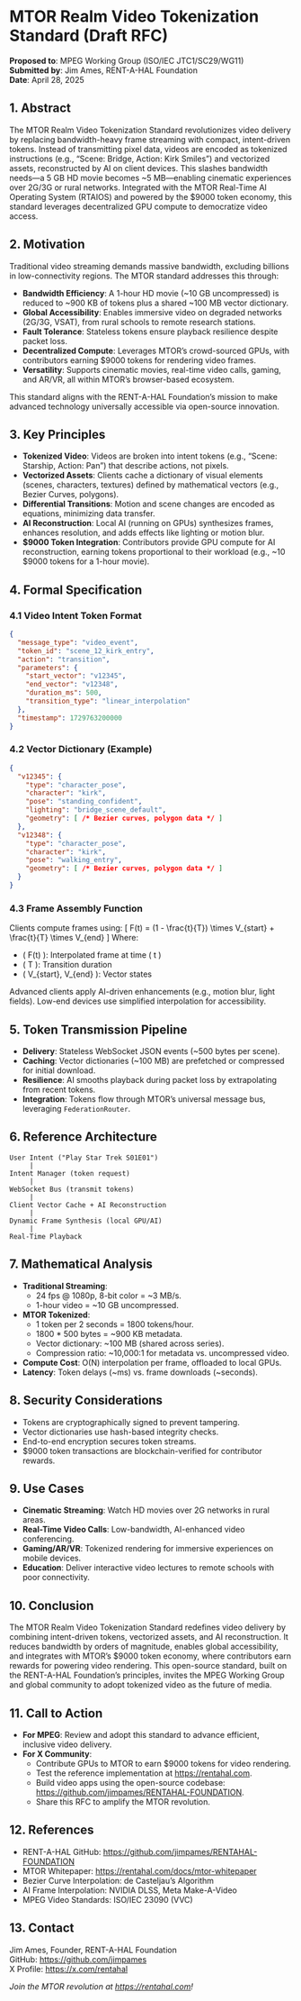 # MTOR Realm Video Tokenization Standard (Draft RFC)

**Proposed to**: MPEG Working Group (ISO/IEC JTC1/SC29/WG11)  
**Submitted by**: Jim Ames, RENT-A-HAL Foundation  
**Date**: April 28, 2025

## 1. Abstract
The MTOR Realm Video Tokenization Standard revolutionizes video delivery by replacing bandwidth-heavy frame streaming with compact, intent-driven tokens. Instead of transmitting pixel data, videos are encoded as tokenized instructions (e.g., “Scene: Bridge, Action: Kirk Smiles”) and vectorized assets, reconstructed by AI on client devices. This slashes bandwidth needs—a 5 GB HD movie becomes ~5 MB—enabling cinematic experiences over 2G/3G or rural networks. Integrated with the MTOR Real-Time AI Operating System (RTAIOS) and powered by the $9000 token economy, this standard leverages decentralized GPU compute to democratize video access.

## 2. Motivation
Traditional video streaming demands massive bandwidth, excluding billions in low-connectivity regions. The MTOR standard addresses this through:

- **Bandwidth Efficiency**: A 1-hour HD movie (~10 GB uncompressed) is reduced to ~900 KB of tokens plus a shared ~100 MB vector dictionary.
- **Global Accessibility**: Enables immersive video on degraded networks (2G/3G, VSAT), from rural schools to remote research stations.
- **Fault Tolerance**: Stateless tokens ensure playback resilience despite packet loss.
- **Decentralized Compute**: Leverages MTOR’s crowd-sourced GPUs, with contributors earning $9000 tokens for rendering video frames.
- **Versatility**: Supports cinematic movies, real-time video calls, gaming, and AR/VR, all within MTOR’s browser-based ecosystem.

This standard aligns with the RENT-A-HAL Foundation’s mission to make advanced technology universally accessible via open-source innovation.

## 3. Key Principles
- **Tokenized Video**: Videos are broken into intent tokens (e.g., “Scene: Starship, Action: Pan”) that describe actions, not pixels.
- **Vectorized Assets**: Clients cache a dictionary of visual elements (scenes, characters, textures) defined by mathematical vectors (e.g., Bezier Curves, polygons).
- **Differential Transitions**: Motion and scene changes are encoded as equations, minimizing data transfer.
- **AI Reconstruction**: Local AI (running on GPUs) synthesizes frames, enhances resolution, and adds effects like lighting or motion blur.
- **$9000 Token Integration**: Contributors provide GPU compute for AI reconstruction, earning tokens proportional to their workload (e.g., ~10 $9000 tokens for a 1-hour movie).

## 4. Formal Specification

### 4.1 Video Intent Token Format
```json
{
  "message_type": "video_event",
  "token_id": "scene_12_kirk_entry",
  "action": "transition",
  "parameters": {
    "start_vector": "v12345",
    "end_vector": "v12348",
    "duration_ms": 500,
    "transition_type": "linear_interpolation"
  },
  "timestamp": 1729763200000
}
```

### 4.2 Vector Dictionary (Example)
```json
{
  "v12345": {
    "type": "character_pose",
    "character": "kirk",
    "pose": "standing_confident",
    "lighting": "bridge_scene_default",
    "geometry": [ /* Bezier curves, polygon data */ ]
  },
  "v12348": {
    "type": "character_pose",
    "character": "kirk",
    "pose": "walking_entry",
    "geometry": [ /* Bezier curves, polygon data */ ]
  }
}
```

### 4.3 Frame Assembly Function
Clients compute frames using:
\[ F(t) = (1 - \frac{t}{T}) \times V_{start} + \frac{t}{T} \times V_{end} \]
Where:
- \( F(t) \): Interpolated frame at time \( t \)
- \( T \): Transition duration
- \( V_{start}, V_{end} \): Vector states

Advanced clients apply AI-driven enhancements (e.g., motion blur, light fields). Low-end devices use simplified interpolation for accessibility.

## 5. Token Transmission Pipeline
- **Delivery**: Stateless WebSocket JSON events (~500 bytes per scene).
- **Caching**: Vector dictionaries (~100 MB) are prefetched or compressed for initial download.
- **Resilience**: AI smooths playback during packet loss by extrapolating from recent tokens.
- **Integration**: Tokens flow through MTOR’s universal message bus, leveraging `FederationRouter`.

## 6. Reference Architecture
```
User Intent ("Play Star Trek S01E01")
     |
Intent Manager (token request)
     |
WebSocket Bus (transmit tokens)
     |
Client Vector Cache + AI Reconstruction
     |
Dynamic Frame Synthesis (local GPU/AI)
     |
Real-Time Playback
```

## 7. Mathematical Analysis
- **Traditional Streaming**:
  - 24 fps @ 1080p, 8-bit color = ~3 MB/s.
  - 1-hour video = ~10 GB uncompressed.
- **MTOR Tokenized**:
  - 1 token per 2 seconds = 1800 tokens/hour.
  - 1800 * 500 bytes = ~900 KB metadata.
  - Vector dictionary: ~100 MB (shared across series).
  - Compression ratio: ~10,000:1 for metadata vs. uncompressed video.
- **Compute Cost**: O(N) interpolation per frame, offloaded to local GPUs.
- **Latency**: Token delays (~ms) vs. frame downloads (~seconds).

## 8. Security Considerations
- Tokens are cryptographically signed to prevent tampering.
- Vector dictionaries use hash-based integrity checks.
- End-to-end encryption secures token streams.
- $9000 token transactions are blockchain-verified for contributor rewards.

## 9. Use Cases
- **Cinematic Streaming**: Watch HD movies over 2G networks in rural areas.
- **Real-Time Video Calls**: Low-bandwidth, AI-enhanced video conferencing.
- **Gaming/AR/VR**: Tokenized rendering for immersive experiences on mobile devices.
- **Education**: Deliver interactive video lectures to remote schools with poor connectivity.

## 10. Conclusion
The MTOR Realm Video Tokenization Standard redefines video delivery by combining intent-driven tokens, vectorized assets, and AI reconstruction. It reduces bandwidth by orders of magnitude, enables global accessibility, and integrates with MTOR’s $9000 token economy, where contributors earn rewards for powering video rendering. This open-source standard, built on the RENT-A-HAL Foundation’s principles, invites the MPEG Working Group and global community to adopt tokenized video as the future of media.

## 11. Call to Action
- **For MPEG**: Review and adopt this standard to advance efficient, inclusive video delivery.
- **For X Community**:
  - Contribute GPUs to MTOR to earn $9000 tokens for video rendering.
  - Test the reference implementation at https://rentahal.com.
  - Build video apps using the open-source codebase: https://github.com/jimpames/RENTAHAL-FOUNDATION.
  - Share this RFC to amplify the MTOR revolution.

## 12. References
- RENT-A-HAL GitHub: https://github.com/jimpames/RENTAHAL-FOUNDATION
- MTOR Whitepaper: https://rentahal.com/docs/mtor-whitepaper
- Bezier Curve Interpolation: de Casteljau’s Algorithm
- AI Frame Interpolation: NVIDIA DLSS, Meta Make-A-Video
- MPEG Video Standards: ISO/IEC 23090 (VVC)

## 13. Contact
Jim Ames, Founder, RENT-A-HAL Foundation  
GitHub: https://github.com/jimpames  
X Profile: https://x.com/rentahal  

*Join the MTOR revolution at https://rentahal.com!*